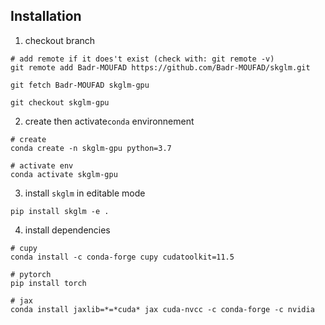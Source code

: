 ## Installation

1. checkout branch
```shell
# add remote if it does't exist (check with: git remote -v)
git remote add Badr-MOUFAD https://github.com/Badr-MOUFAD/skglm.git

git fetch Badr-MOUFAD skglm-gpu

git checkout skglm-gpu
```

2. create then activate``conda`` environnement
```shell
# create
conda create -n skglm-gpu python=3.7

# activate env
conda activate skglm-gpu
```

3. install ``skglm`` in editable mode
```shell
pip install skglm -e .
```

4. install dependencies
```shell
# cupy
conda install -c conda-forge cupy cudatoolkit=11.5

# pytorch
pip install torch

# jax
conda install jaxlib=*=*cuda* jax cuda-nvcc -c conda-forge -c nvidia
```
